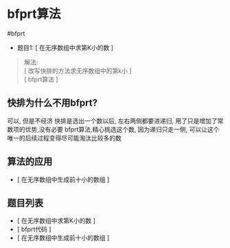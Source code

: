 # bfprt算法

#bfprt 

- 题目1: [ 在无序数组中求第K小的数 ]
>解法:  
>[ 改写快排的方法求无序数组中的第k小 ]  
>[ bfprt算法 ]

## 快排为什么不用bfprt?
可以, 但是不经济
快排是选出一个数以后, 左右两侧都要进递归, 用了只是增加了常数项的优势,没有必要
bfprt算法,精心挑选这个数, 因为递归只走一侧, 可以让这个唯一的后续过程变得尽可能淘汰比较多的数


## 算法的应用
- [ 在无序数组中生成前十小的数组 ]



## 题目列表
- [ 在无序数组中求第K小的数 ]  
- [ bfprt代码 ]  
- [ 在无序数组中生成前十小的数组 ]
